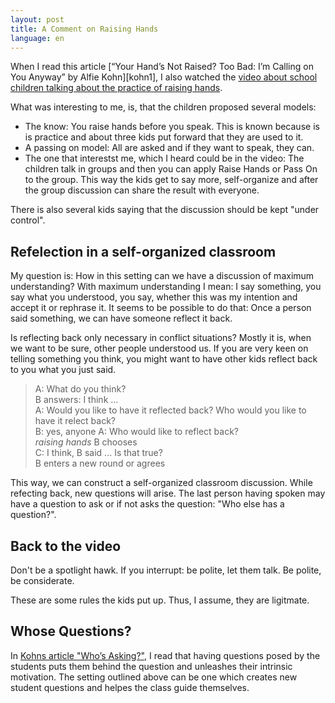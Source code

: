 ```yaml
---
layout: post
title: A Comment on Raising Hands
language: en
---
```


When I read this article [“Your Hand’s Not Raised? Too Bad: I’m Calling on You
Anyway” by Alfie Kohn][kohn1], I also watched the [video about school children
talking about the practice of raising hands][hands].

<!-- more -->

What was interesting to me, is, that the children proposed several models:

- The know: You raise hands before you speak. This is known because is is
  practice and about three kids put forward that they are used to it.
- A passing on model: All are asked and if they want to speak, they can.
- The one that interestst me, which I heard could be in the video:
  The children talk in groups and then you can apply Raise Hands or Pass On to
  the group.
  This way the kids get to say more, self-organize and after the group discussion
  can share the result with everyone.

There is also several kids saying that the discussion should be kept "under control".

Refelection in a self-organized classroom
-----------------------------------------

My question is: How in this setting can we have a discussion of maximum understanding?
With maximum understanding I mean: I say something, you say what you understood,
you say, whether this was my intention and accept it or rephrase it.
It seems to be possible to do that: Once a person said something, we can
have someone reflect it back.

Is reflecting back only necessary in conflict situations? Mostly it is,
when we want to be sure, other people understood us.
If you are very keen on telling something you think, you might want to have
other kids reflect back to you what you just said.

> A: What do you think?  
> B answers: I think ...  
> A: Would you like to have it reflected back?
     Who would you like to have it relect back?  
> B: yes, anyone
> A: Who would like to reflect back?  
> *raising hands* B chooses  
> C: I think, B said ... Is that true?  
> B enters a new round or agrees

This way, we can construct a self-organized classroom discussion.
While refecting back, new questions will arise.
The last person having spoken may have a question to ask or if not asks the
question: "Who else has a question?".

Back to the video
-----------------

Don't be a spotlight hawk.
If you interrupt: be polite, let them talk.
Be polite, be considerate.

These are some rules the kids put up. Thus, I assume, they are ligitmate.

Whose Questions?
----------------

In [Kohns article "Who’s Asking?"][kohn-questions], I read that having questions
posed by the students puts them behind the question and unleashes their
intrinsic motivation.
The setting outlined above can be one which creates new student questions and
helpes the class guide themselves.

[kohn-hands]: http://www.alfiekohn.org/blogs/hands/
[hands]: https://characterandcitizenship.org/cdp-videos/classroom-manage/item/raising-hands
[kohn-questions]: http://www.alfiekohn.org/article/questions/
